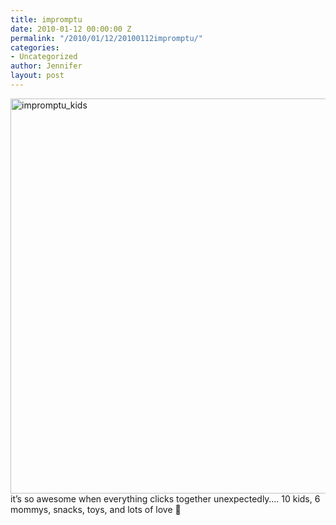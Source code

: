 ```yaml
---
title: impromptu
date: 2010-01-12 00:00:00 Z
permalink: "/2010/01/12/20100112impromptu/"
categories:
- Uncategorized
author: Jennifer
layout: post
---
```


[<img title="impromptu_kids" height="632" alt="impromptu_kids" width="950" class="alignleft size-full wp-image-594" src="/teamelam/assets/images/impromptu/1263370495000-missing.jpg" />](http://www.flickr.com/photos/jenniferandJennifers_photos/sets/72157623119713033/)it&#8217;s so awesome when everything clicks together unexpectedly&#8230;. 10 kids, 6 mommys, snacks, toys, and lots of love 🙂

